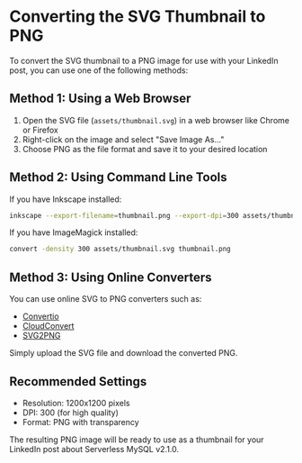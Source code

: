 # Converting the SVG Thumbnail to PNG

To convert the SVG thumbnail to a PNG image for use with your LinkedIn post, you can use one of the following methods:

## Method 1: Using a Web Browser

1. Open the SVG file (`assets/thumbnail.svg`) in a web browser like Chrome or Firefox
2. Right-click on the image and select "Save Image As..."
3. Choose PNG as the file format and save it to your desired location

## Method 2: Using Command Line Tools

If you have Inkscape installed:

```bash
inkscape --export-filename=thumbnail.png --export-dpi=300 assets/thumbnail.svg
```

If you have ImageMagick installed:

```bash
convert -density 300 assets/thumbnail.svg thumbnail.png
```

## Method 3: Using Online Converters

You can use online SVG to PNG converters such as:
- [Convertio](https://convertio.co/svg-png/)
- [CloudConvert](https://cloudconvert.com/svg-to-png)
- [SVG2PNG](https://svgtopng.com/)

Simply upload the SVG file and download the converted PNG.

## Recommended Settings

- Resolution: 1200x1200 pixels
- DPI: 300 (for high quality)
- Format: PNG with transparency

The resulting PNG image will be ready to use as a thumbnail for your LinkedIn post about Serverless MySQL v2.1.0. 